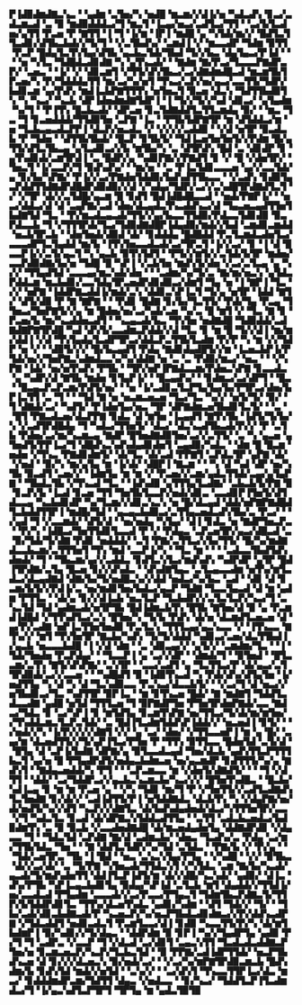 ▛▐▟▉▟▆▟▇▃▚▃▝▝▄▟▆▝▃▜▅▞▚▝▅▟█▝▆▃▆▞▞▟▐▞▅▝▚▟▃▟▚▝▊▃▞▃▟▃▆▃▟▝▃▝▉▝▆▟▉▟▟▟▃▞▜▝▆▃▜▝▐▃▄▞▅▃▞▃▟▜▃▞▜▜▝▝▃▞▙▜▃▟▅▞▄▜▜▝▛▃▅▝▛▝▇▜▜▝▐▝▜▝▐▞▆▝▐▛▐▝▆▟█▝▄▝▚▜▟▞▆▞▞▝█▟▜▃▜▜▃▟▊▞▟▜▙▃▙▟▞▞▜▞▜▝▝▞▃▜▙▟▚▞▝▃▆▟▐▝▞▝▆▃▃▟▛▝▜▟▆▝▉▜▜▝▛▃▛▝█▟▄▜▃▜▚▜▄▞▟▜▙▝▄▃▙▃▜▟▞▜▙▟▝▜▞▞▙▃▝▟▄▜▄▃▞▛▐▟▝▝▝▝▅▝▚▜▃▝▜▟█▟▃▟▊▟▇▝▚▝▄▜▚▃▟▞▝▝▇▟▆▝▇▞▛▃▞▜▃▃▃▛▇▟▛▃▛▞▝▃▅▃▝▝▐▞▝▞▝▟▊▃▆▜▝▞▜▜▞▟▚▜▙▃▞▃▞▟▇▟▆▟█▃▟▝▆▃▆▜▙▜▛▃▅▞▚▝▛▞▜▟▟▟▄▜▜▝▆▞▃▞▚▞▅▜▝▜▚▃▞▃▛▞▅▞▄▃▞▃▃▜▜▞▜▟▛▞▙▟▊▃▆▝▄▞▛▟▚▝▆▟▐▃▙▛▇▜▜▜▚▝▅▜▅▃▜▝▉▃▅▝▟▃▚▝▜▟▜▜▙▟▉▜▚▝▚▝▚▃▞▝▚▃▙▝▟▛▐▟▅▟▆▟▇▜▟▛▐▝▐▝▜▞▞▜▞▞▚▟▝▟▊▃▞▝▄▜▄▟▆▝▚▞▜▝▝▛▐▜▚▝█▃▙▃▟▞▝▟▛▃▅▝▊▃▜▟▇▟▟▜▃▜▜▃▆▟▄▝▉▞▝▝▆▃▝▜▃▝▜▝▊▃▅▟▟▟▞▜▜▟▉▜▅▝▃▛▇▝▐▃▝▝▛▜▙▜▟▛▇▜▛▝▆▝▟▜▟▟▃▞▆▝▅▝▜▃▙▃▄▃▟▃▛▛▐▝▟▃▛▞▅▃▟▃▝▞▝▞▞▞▞▃▟▟▉▝▝▞▟▝▅▜▛▝▉▃▟▃▙▝▛▝▜▟▅▝▝▟▜▜▙▜▙▟▞▝█▃▛▝▊▜▙▜▞▝▜▟▐▃▅▜▅▜▅▜▞▞▛▟▆▝█▞▄▜▜▞▟▜▃▜▙▃▄▝▄▜▃▟▊▃▞▞▙▝▆▜▙▞▚▝▃▝▟▜▛▟▚▝█▟▝▃▝▟▊▟▛▝▊▝▄▜▚▟▊▟▞▃▆▜▛▟▐▝▃▝█▟▛▞▄▝▚▟▊▛▇▞▞▛▇▟▜▝▊▝▞▝█▝▞▟▅▜▛▞▝▜▅▃▜▝▐▞▃▃▛▞▜▝▉▟▚▟▚▞▝▝▆▞▅▝▝▃▝▛▐▃▜▟▊▃▃▃▅▝▄▞▞▃▃▜▟▞▄▝▊▞▙▞▚▛▇▞▝▛▐▞▞▃▞▛▇▟▅▜▟▟▉▞▙▟▚▟▜▜▙▃▃▝▝▞▃▟▚▝▊▟▉▜▄▃▛▟▟▜▜▟▇▟▛▟█▟▛▟▉▟▉▞▞▟▝▞▚▟▄▞▜▟▛▞▃▞▞▃▚▟█▜▛▟▇▟▜▃▜▝▞▝▞▜▛▝▟▞▞▃▜▟█▞▄▃▆▝█▝▊▟▜▝█▟▐▟█▟█▃▃▟▝▝▅▟▞▛▇▛▐▞▝▝▅▃▞▟▟▃▞▟▝▟▝▃▄▛▇▞▃▟▝▟▅▞▟▃▄▟▃▜▚▃▟▟▚▃▞▟▝▜▄▃▅▃▄▟▜▜▅▜▙▟▇▜▟▝▜▃▝▝▛▞▆▃▟▃▄▃▟▞▜▜▞▞▄▞▙▃▃▜▜▟▉▞▛▟▃▃▜▟▊▟▉▝▉▃▛▟▃▃▙▝▜▝▞▜▜▜▛▟▞▜▃▞▜▟▉▟▇▟█▛▐▟▄▟▉▞▆▟▞▞▙▟▝▃▆▟▊▃▆▟▟▝▅▃▙▜▛▃▙▝▝▟▅▜▅▟▞▟▉▟▝▟▞▝▊▟▟▟▄▝█▟█▟▟▝▛▃▜▃▆▟▃▟▅▜▃▞▃▃▃▟▛▜▃▜▄▟▟▝▆▞▙▝▐▜▚▜▅▃▃▟▃▟▞▃▞▜▛▃▜▝▐▞▞▃▞▝▊▝▐▝▟▝█▃▃▛▐▞▞▃▜▞▄▃▜▝▚▝▄▃▙▝▉▜▚▜▟▜▝▝▛▜▞▞▆▜▞▞▃▜▟▞▙▜▛▝▆▟▅▞▃▃▛▟▉▟▇▞▙▞▅▝▜▟█▝█▝▚▛▐▝▞▃▙▜▅▝▆▟▚▜▞▟▅▝▞▃▞▃▜▃▄▝▄▝▚▞▞▝▜▜▄▟▜▟▝▃▃▃▄▞▆▃▚▟▞▟▅▝▝▝▃▟▆▞▚▞▜▞▃▝▇▞▆▞▅▃▚▝▄▜▟▃▛▟▟▃▆▝▆▃▙▟▊▞▃▃▜▟▄▜▛▃▅▟▛▟▊▟▉▃▞▟▆▜▝▜▄▝▅▝▐▝▇▛▐▝▜▃▝▞▞▝▅▛▇▝▐▟▟▛▇▃▟▟▐▞▆▟▞▃▚▝▟▟▊▃▚▛▐▃▜▝▜▞▄▝▅▜▛▝▐▟▟▝▇▜▞▝▟▜▞▟▉▝▛▝▇▝▇▛▇▝▝▝▛▟▊▝█▟▇▝▊▞▙▞▜▃▜▜▞▝▛▟▞▜▄▝▛▃▄▝▜▜▅▃▞▜▅▛▇▜▞▞▄▝▆▝█▟▅▞▅▞▃▞▚▟▞▃▅▝▚▞▃▝█▝▆▜▝▞▝▜▃▝▇▝▊▝▛▃▅▞▙▝▆▞▚▃▟▟▅▃▟▜▝▝▚▃▄▃▟▞▙▃▝▜▚▜▅▝▅▟▇▟█▝▜▟▉▟▟▞▃▟▇▟▇▛▇▜▛▟█▝▚▟▝▟▚▜▞▃▃▟▆▃▛▟▟▞▞▟▝▜▃▝▊▝▆▝█▝▜▞▞▟▐▝▆▞▆▞▟▟▐▝▞▟▝▜▚▜▄▟▄▜▃▟▛▜▛▃▞▟▟▃▛▃▜▜▙▜▃▟▆▝▛▞▛▝▚▝▆▝▞▞▜▟▛▝▅▝▞▝▝▟▉▜▞▞▞▝█▞▙▃▄▟▜▝▛▟▄▝▇▟▊▟▄▟█▜▞▞▆▝▐▃▅▃▙▛▐▞▛▜▟▞▅▞▞▜▅▛▇▃▚▟▆▟▃▃▚▞▚▞▟▟▇▝▅▝▃▝▃▝▛▟▉▞▆▃▞▝▅▃▝▝▝▞▚▛▇▝▐▟▞▝▅▞▅▜▚▟▚▝▛▜▙▝▝▜▛▞▅▛▐▛▇▟▃▃▆▞▛▟▅▃▚▛▇▝▊▃▃▟▃▝▄▝▚▟▛▞▟▝▇▜▙▝▆▟▅▝▊▜▄▛▐▞▝▝█▃▄▟▚▞▝▝▊▟▆▃▞▃▞▟▛▜▝▝█▃▝▝█▃▄▃▛▃▛▃▆▞▛▟▜▞▅▞▝▝▅▝▐▞▃▟▊▃▜▃▛▜▄▜▄▞▙▞▛▜▛▃▞▟▅▞▙▛▐▃▜▜▝▃▝▜▝▝▝▜▟▝▇▝▅▝▅▃▆▃▅▃▅▝▜▃▞▜▃▝▚▞▞▝▅▜▞▜▞▝▉▞▝▜▝▟▇▟▞▃▞▝▚▟▜▞▝▛▐▟▅▜▄▞▅▃▝▜▛▝▟▛▇▟▆▃▅▜▙▟▊▜▃▜▞▝▝▃▝▝█▜▝▛▇▃▟▃▅▞▟▃▛▛▇▝▊▟▃▝▟▝▆▜▅▝▐▃▄▟▜▝▇▜▚▜▙▝▐▟▜▞▜▞▙▞▚▝▞▃▟▜▛▟█▟▄▝▜▝▚▟▃▞▜▜▅▜▞▝▟▃▞▝▟▃▚▃▟▜▙▃▟▞▛▞▞▝▛▝▃▜▙▝▛▟▅▞▃▞▆▞▚▃▆▃▄▝▇▟▛▝█▜▅▟▇▟▉▜▅▞▃▞▞▃▜▜▞▝▃▝▚▝▄▃▅▝▄▜▅▟▜▞▛▛▐▃▞▜▝▟█▟▚▃▚▟▚▟▄▟▊▟▅▜▝▃▄▟▉▞▚▟▃▝▝▟▆▝█▝█▃▆▝▅▟▅▝▞▜▚▃▝▛▇▟▊▟▆▜▞▝▟▞▜▃▝▟▞▃▟▝▛▛▇▜▝▃▛▟▃▜▛▝▄▛▇▝▟▞▝▞▅▟▝▝▉▞▚▝▆▞▄▜▄▝▆▝▐▞▟▞▝▟█▛▐▝▇▃▆▝▝▝▚▝▟▝▚▟▝▟▛▝▅▞▚▜▙▝▉▃▟▜▝▃▅▞▞▝▐▟▆▜▄▝▆▝▆▝▞▝▛▃▅▞▞▃▆▞▄▟▃▜▜▟▞▃▄▞▄▜▄▛▇▝▝▜▙▟▃▜▙▝▞▜▚▃▟▝▜▃▝▝▐▟▚▟▉▝▄▜▜▜▄▜▃▟▇▞▝▃▙▃▙▜▞▛▇▝▉▝▊▃▛▞▙▝▐▃▟▝▊▃▅▝▜▜▝▜▅▜▙▜▃▃▛▞▅▟▞▟▊▃▝▃▃▟▊▛▐▜▅▜▞▟▜▟▃▃▄▝▚▃▙▟▊▟▛▝▚▞▜▃▆▞▞▟▊▃▚▃▚▝▅▝█▞▟▃▄▟▝▟▟▞▅▛▇▛▇▟█▟▜▃▙▟▟▜▜▛▐▝▆▟█▞▜▟▝▝▄▃▄▃▙▟▉▃▞▃▜▜▄▃▅▟▃▟▚▜▙▞▃▝▛▃▞▝▝▞▄▟▝▜▝▞▃▃▆▟▞▝▟▜▞▟▝▝▅▞▅▟▄▝▚▜▄▞▝▟▐▝▊▟▃▝▅▝▇▟▛▜▅▃▛▃▝▝▛▞▚▝▐▟█▃▞▜▅▜▜▟▊▜▃▃▟▝▛▝▞▝▛▟▄▃▝▃▛▃▅▜▛▞▄▃▞▟█▃▟▝▃▝▉▞▜▟▞▜▞▟▇▝▛▟▊▝▅▟▟▟▞▝▃▜▝▛▇▞▃▜▜▃▞▞▙▞▜▜▞▝█▞▚▞▆▟▇▟▃▃▙▃▆▞▃▜▜▜▅▜▝▜▚▝▆▟▝▃▃▛▐▞▚▝▝▜▃▝▆▝▝▝▝▃▟▃▃▜▙▟▜▟▚▟▅▟▞▝▜▝▝▜▙▃▆▞▄▞▞▃▟▟▃▝▊▟▜▃▚▜▃▞▆▟▚▟▚▝▚▟▛▟▛▝▄▜▛▝█▟▐▜▛▟▇▞▃▜▄▝█▃▅▝▊▞▞▟▚▟▃▝▝▟▚▟▇▜▄▃▝▃▜▃▄▃▃▟▆▝▅▜▚▞▆▜▃▟▃▞▟▃▄▟▇▟▝▟▇▞▙▞▜▞▅▟█▃▚▞▞▟▟▝▅▟▃▞▚▞▙▃▝▃▟▝▝▟▊▝▟▝▊▃▆▞▙▜▞▞▛▟▐▞▃▝▅▞▆▟▊▜▅▞▙▟▃▞▄▃▛▝▜▟▇▝▜▃▃▜▄▃▟▝▟▝▆▝▄▟▆▝▛▜▜▃▝▝▟▞▄▝▊▞▞▟▐▃▙▝▅▃▜▃▛▝▜▃▙▟▛▞▞▃▜▃▜▃▛▞▚▃▞▜▝▃▚▃▜▟▝▜▟▝▄▟▆▃▟▞▅▜▛▜▙▝█▟▐▟▆▃▙▜▚▝█▜▙▝▇▜▅▞▟▝▉▝▄▝▛▃▆▟▐▟█▟▝▞▜▜▚▟▜▃▞▃▚▝█▜▅▞▚▝▜▞▙▝▛▟▚▝▟▞▅▝▟▃▆▟▜▃▅▃▅▝▟▝▄▞▛▞▃▟▇▝▅▛▐▃▜▜▅▜▅▟▉▝▛▃▜▃▚▝▜▜▜▃▄▞▄▃▚▃▃▝▞▝▐▜▚▃▃▝▇▜▚▞▞▝▆▜▝▜▚▜▅▜▛▝▇▃▙▞▚▟▚▝▜▞▜▞▟▟▟▝▚▟▊▃▞▃▅▞▟▃▜▜▙▟▐▞▄▃▙▝▅▃▃▃▙▟█▝▐▝▞▟▝▟▆▝▝▃▝▟▉▃▄▞▞▝▄▜▞▞▝▃▆▟▆▞▜▃▝▝▐▝▜▟▞▜▅▟▅▝▛▃▛▟▄▞▝▝▜▃▃▛▐▝▄▝▃▞▞▟▛▝▝▟▆▟▞▜▝▝▉▜▅▟▝▝█▜▃▃▆▞▃▜▚▝▇▜▞▟▚▛▇▞▝▃▚▜▛▝▝▃▃▞▃▟▜▝▄▝▜▃▜▜▃▞▛▝▟▞▄▃▞▃▜▜▛▟▉▟▞▃▞▞▃▃▅▝▝▝▚▟█▟▜▝▉▝▐▟▉▜▚▃▟▝▚▝▛▟▞▟▚▞▟▜▄▜▅▝▐▞▅▟▜▜▄▝▚▝▟▝▚▝▟▝▜▃▚▟▉▃▃▝▛▃▚▃▞▟▃▃▙▜▞▝▝▞▃▞▜▝▟▝▅▃▞▞▅▜▙▟▊▃▞▜▃▝▚▟▜▜▛▝▉▛▐▃▝▝▆▝▊▜▚▃▅▝█▟▞▝▇▝▆▟▇▜▝▜▟▟▜▃▟▃▃▟▇▝▄▟█▝▅▜▟▝▜▜▜▃▅▝▜▝▉▛▇▟▛▜▅▝▛▜▅▜▛▟▅▛▇▟▞▃▃▝▇▟▃▞▜▟▃▝▊▝▃▞▚▛▐▝▊▝▆▜▟▜▄▝▊▃▆▜▚▛▇▝▅▞▜▜▃▞▜▞▟▞▆▞▆▜▅▞▞▜▚▟▟▃▆▃▜▃▛▃▜▟▞▝▃▝█▟▐▜▃▟▆▜▟▟▚▛▐▟▟▞▞▝▅▃▅▟▐▝▊▜▞▝▝▞▅▟▞▞▚▝▐▞▛▞▞▞▞▟▇▜▝▞▞▝▄▝▃▞▝▟▅▞▝▞▜▜▃▃▅▛▐▝▆▝▄▝█▞▝▃▄▞▆▝▟▃▅▟▜▜▞▞▜▞▄▛▐▜▃▞▛▜▅▝▛▝▜▜▚▝▉▜▜▃▃▝█▟▅▜▟▝▃▜▞▟▝▝█▜▄▝▟▝▃▛▐▞▙▟▇▝▟▛▇▞▄▝▉▜▃▃▟▃▄▟▝▜▅▞▟▃▙▝▄▟▚▜▜▃▛▜▜▜▙▃▜▝▄▞▅▝█▝▛▜▄▟▛▟▜▞▅▟▄▃▙▟▆▃▅▝▅▞▄▃▆▟▛▝▊▟▜▜▜▞▚▞▄▝▇▟▚▜▝▝▇▟▄▃▅▟▟▞▚▝▛▜▝▝▝▃▛▃▆▃▃▝▆▝▞▟▅▜▞▟▇▟▜▞▝▝▝▜▝▞▟▜▜▝▝▟▟▞▝▃▞▜▟▟▛▃▞▞▄▃▙▃▚▃▆▃▙▞▚▃▞▞▞▝█▜▅▜▚▟█▃▝▝█▃▙▞▚▟▐▃▄▝▊▝▆▝▆▝▛▃▅▝▄▝▝▞▚▝▜▟▊▝▆▞▜▝▛▝▞▜▅▜▜▞▞▃▟▜▃▟▇▟▚▜▃▜▅▟▇▝▊▞▟▞▞▝▃▟▐▟▜▜▞▛▐▝▅▜▟▟▇▟▃▝▟▃▙▜▚▝▚▝▞▟▄▛▇▞▅▞▟▞▅▟▜▞▚▞▞▟▜▝▚▃▛▞▞▟▇▜▃▝▟▞▙▟▚▟▄▟▅▟▞▟▃▞▚▜▜▜▅▜▛▞▃▃▝▞▜▝▚▟▃▜▃▝▊▃▟▝▟▞▟▛▇▃▚▜▟▟▃▟▜▜▄▝▝▃▜▜▝▃▟▃▙▃▅▟▃▞▙▟▉▟▆▜▚▝▃▝▉▝▉▃▙▝▞▃▃▟▅▟▇▟█▝▟▞▆▃▅▟▄▟▅▜▄▝▟▟▇▟▛▟▊▝▞▟▄▃▃▝▜▝▝▜▟▃▜▟▝▃▛▟▇▝▇▞▟▝▃▟▆▃▙▞▝▟▅▃▝▜▃▟▚▞▃▝▛▟▄▝▃▞▆▞▜▜▙▜▟▃▝▜▅▝▝▝▇▝▟▟▜▃▜▟▛▞▚▞▜▟▝▃▜▟▃▝▝▛▇▞▙▝▞▝▛▞▄▝▝▝▜▟▞▃▅▜▛▃▝▜▙▝▐▝█▟▝▝▅▃▝▃▚▃▚▜▄▞▛▜▄▝▝▞▚▟█▝▝▞▞▝▉▜▙▃▝▟▞▞▃▞▟▞▝▃▝▜▞▛▇▝▚▜▅▃▟▞▜▜▟▃▚▜▝▞▚▜▟▃▝▃▆▝▇▞▙▞▚▃▟▞▄▃▟▞▜▞▆▟▚▟▅▜▜▝▟▟▐▜▃▛▐▟▜▞▆▝▟▞▞▟█▞▚▃▚▟▞▝▄▟▉▞▝▟▐▃▝▟▚▞▛▜▙▝▚▛▐▃▄▃▙▟▊▜▄▝▉▟▄▞▚▛▐▟▝▃▜▃▙▝▆▜▝▟▄▟▟▞▞▜▜▟▐▞▅▞▃▃▟▃▟▝▛▜▄▟▆▝▃▃▃▟▞▞▃▞▛▃▃▞▛▜▄▃▜▝▜▟▆▜▙▃▛▟▇▃▜▞▜▜▛▞▙▜▟▟▛▟▊▜▃▝▜▜▚▞▟▃▅▜▚▟▃▝▄▟▊▞▚▟▆▝▝▟▜▝▜▟▞▞▝▜▞▝▝▜▙▞▃▟▞▟▊▃▙▟▇▃▟▞▛▝▚▃▅▃▛▞▚▞▅▃▛▜▙▟▃▟▊▟▆▃▞▞▛▞▟▟▚▃▟▛▇▝▞▜▟▃▟▟▜▝▅▟▊▃▟▃▜▝▛▃▆▜▃▃▞▟▐▝▊▟▉▝▚▃▃▜▜▞▛▞▚▝▟▞▆▜▙▟▆▛▐▝▉▞▚▟▊▞▞▜▞▟▄▃▝▝▟▟▛▟▆▝▉▝▊▛▐▝▚▞▞▜▄▟▛▜▄▝▄▟▉▝▛▞▜▝▜▝▃▟▛▃▝▞▃▃▛▝▜▝▞▟▃▟▝▃▞▟▊▜▝▃▄▃▚▜▜▝▜▃▟▃▟▃▟▟▇▃▛▜▅▞▅▝▊▃▆▃▅▃▛▞▚▃▛▞▜▃▙▃▜▟▝▝▉▝▛▛▇▞▃▟▐▟▛▜▜▟▞▝▅▃▛▜▙▟▚▃▅▝▟▝▊▞▞▞▟▃▅▃▚▝▉▞▅▟▞▃▞▝▝▞▃▞▚▞▆▛▇▜▛▟▉▃▆▃▙▝█▟▚▟▆▞▙▝▊▟▚▜▟▝▆▟▞▞▅▜▟▝▝▃▚▞▞▝▝▃▞▟▚▜▝▜▚▃▃▜▜▛▐▃▞▟▃▝▆▃▞▝▊▟▟▟▆▟▛▃▆▞▜▟▜▜▝▟▄▃▝▞▅▟▃▃▝▝▊▞▚▃▞▝▜▟▟▜▃▛▐▜▃▟▆▟▃▞▜▝▐▞▄▃▚▟▜▃▛▜▛▜▝▜▛▜▄▝▆▝▄▟▃▜▉▜▉
